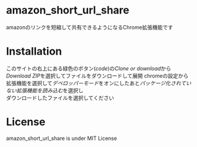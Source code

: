 # amazon_short_url_share
amazonのリンクを短縮して共有できるようになるChrome拡張機能です<br>

# Installation
このサイトの右上にある緑色のボタン(*code*)の*Clone or download*から*Download ZIP*を選択してファイルをダウンロードして展開
chromeの設定から拡張機能を選択して*デベロッパーモード*をオンにしたあと*パッケージ化されていない拡張機能を読み込む*を選択し  
ダウンロードしたファイルを選択してください

# License
amazon_short_url_share is under MIT License
